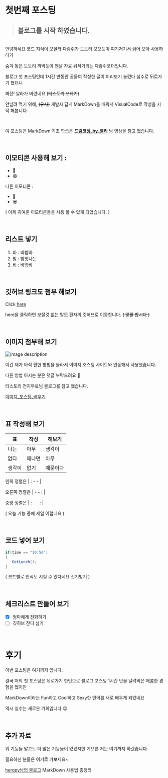 <!-- Heading -->
#  첫번째 포스팅

<!-- Quote -->
> ## 블로그를 시작 하였습니다.
<br>
안녕하세요 코드 지식이 모잘라 다람쥐가 도토리 모으듯이 여기저기서 긁어 모아 사용하다가

숨겨 놓은 도토리 까먹듯이 맨날 자료 뒤적거리는 다람쥐코더입니다.

블로그 첫 포스팅인데 1시간 반동안 공들여 작성한 글이 미리보기 눌렀다 실수로 뒤로가기 했더니

짜잔! 날라가 버렸네요 ~~(티스토리 쓰레기)~~

안날려 먹기 위해, ~~(유사)~~ 개발자 답게 MarkDown을 배워서 VisualCode로 작성을 시작 해봅니다.

<br>

<!-- Link -->
이 포스팅은 MarkDown 기초 학습은 
**[드림코딩_by_엘리](https://youtu.be/kMEb_BzyUqk)**
님 영상을 참고 했습니다.

<br>

<!-- Heading -->
## 이모티콘 사용해 보기 :
<!-- Bullet list -->
* :purple_heart:
* :smile:

다른 이모티콘 : 
- :shit:
- :sunglasses:

( 이제 귀여운 이모티콘들을 사용 할 수 있게 되었습니다. )


<br>


<!-- Heading -->
## 리스트 넣기

<!-- Numbered list -->
1. 바 : 바밤바
2. 밤 : 밤맛나는
3. 바 : 바밤바

<br>

<!-- Link -->
<!-- Heading -->
## 깃허브 링크도 첨부 해보기
Click [here](https://github.com/adle0na)

here을 클릭하면 보잘것 없는 탈모 환자의 깃허브로 이동합니다. ~~( 맞팔 합시다 )~~

<br>

<!-- Heading -->
## 이미지 첨부해 보기
<!-- Image -->
![image description](https://i.imgur.com/wNQ0gIh.png)

이건 제가 아직 편한 방법을 몰라서 이미지 호스팅 사이트와 연동해서 사용했습니다.

<!-- Bullet list -->
다른 방법 아시는 분은 댓글 부탁드려요 :bow:

<!-- Link -->
티스토리 천지무료님 블로그를 참고 했습니다.

[이미지_포스팅_배우기](https://tspace.tistory.com/99)

<br>

<!-- Heading -->
## 표 작성해 보기
<!-- Table -->
|표|작성|해보기|
|--|--|--|
|나는|아무|생각이|
|없다|왜냐면|아무|
|생각이|없기|때문이다|

왼쪽 정렬은 | : - - |

오른쪽 정렬은 | - - : |

중앙 정렬은 | : - - : |

( 오늘 기능 중에 제일 어렵네요 )

<br>

<!-- Heading -->
## 코드 넣어 보기
<!-- Code -->
```cs
if(time == "10:50")
{
   GetLunch();     
}
```
( 코드별로 인식도 시킬 수 있다네요 신기방기 )

<br>

## 체크리스트 만들어 보기
- [x] 엄마에게 전화하기
- [ ] 깃허브 잔디 심기

<br>


<!-- Heading -->
# 후기
이번 포스팅은 여기까지 입니다.

결국 저의 첫 포스팅은 뒤로가기 한번으로 블로그 포스팅 1시간 반을 날려먹은 매콤한 경험을 했지만

MarkDown이라는 Fun하고 Cool하고 Sexy한 언어를 새로 배우게 되었네요

<!-- Bullet list -->
역시 실수는 새로운 기회입니다 :wink:


<br>

## 추가 자료

위 기능들 말고도 더 많은 기능들이 있겠지만 게으른 저는 여기까지 하겠습니다.

필요하신 분들은 여기로 가보세요~
<!-- Link -->
[heropy님의 블로그](https://heropy.blog/2017/09/30/markdown/)  MarkDown 사용법 총정리

